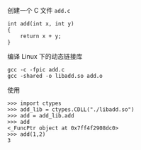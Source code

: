 创建一个 C 文件 `add.c`

```
int add(int x, int y)
{
    return x + y;
}

```

编译 Linux 下的动态链接库

```
gcc -c -fpic add.c
gcc -shared -o libadd.so add.o
```

使用

```
>>> import ctypes
>>> add_lib = ctypes.CDLL("./libadd.so")
>>> add = add_lib.add
>>> add
<_FuncPtr object at 0x7ff4f2908dc0>
>>> add(1,2)
3
```
